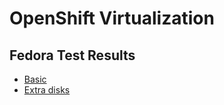 # OpenShift Virtualization

## Fedora Test Results

- [Basic](./FedoraBasic.md)
- [Extra disks](./FedoraDisk.md)
